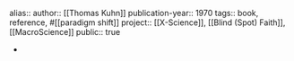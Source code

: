 alias::
author:: [[Thomas Kuhn]] 
publication-year:: 1970
tags:: book, reference, #[[paradigm shift]]
project:: [[X-Science]], [[Blind (Spot) Faith]], [[MacroScience]] 
public:: true

-
